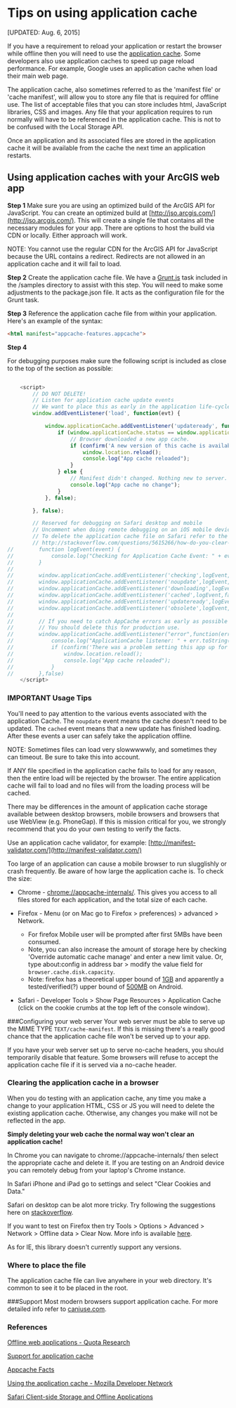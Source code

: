 Tips on using application cache
===============================

[UPDATED: Aug. 6, 2015]

If you have a requirement to reload your application or restart the browser while offline then you will need to use the [application cache](http://appcachefacts.info/). Some developers also use application caches to speed up page reload performance. For example, Google uses an application cache when load their main web page.

The application cache, also sometimes referred to as the 'manifest file' or 'cache manifest', will allow you to store any file that is required for offline use. The list of acceptable files that you can store includes html, JavaScript libraries, CSS and images. Any file that your application requires to run normally will have to be referenced in the application cache. This is not to be confused with the Local Storage API. 

Once an application and its associated files are stored in the application cache it will be available from the cache the next time an application restarts.

## Using application caches with your ArcGIS web app

**Step 1** Make sure you are using an optimized build of the ArcGIS API for JavaScript. You can create an optimized build at [http://jso.arcgis.com/](http://jso.arcgis.com/). This will create a single file that contains all the necessary modules for your app. There are options to host the build via CDN or locally. Either approach will work.

NOTE: You cannot use the regular CDN for the ArcGIS API for JavaScript because the URL contains a redirect. Redirects are not allowed in an application cache and it will fail to load.

**Step 2** Create the application cache file. We have a [Grunt.js](http://gruntjs.com/) task included in the /samples directory to assist with this step. You will need to make some adjustments to the package.json file. It acts as the configuration file for the Grunt task. 

**Step 3** Reference the application cache file from within your application. Here's an example of the syntax:

```html
<html manifest="appcache-features.appcache">

```

**Step 4** 

For debugging purposes make sure the following script is included as close to the top of the <head> section as possible:

```js

    <script>
        // DO NOT DELETE!
        // Listen for application cache update events
        // We want to place this as early in the application life-cycle as possible!
        window.addEventListener('load', function(evt) {

            window.applicationCache.addEventListener('updateready', function(evt) {
                if (window.applicationCache.status == window.applicationCache.UPDATEREADY) {
                    // Browser downloaded a new app cache.
                    if (confirm('A new version of this cache is available.')) {
                        window.location.reload();
                        console.log("App cache reloaded");
                    }
                } else {
                    // Manifest didn't changed. Nothing new to server.
                    console.log("App cache no change");
                }
            }, false);

        }, false);

        // Reserved for debugging on Safari desktop and mobile
        // Uncomment when doing remote debugging on an iOS mobile device.
        // To delete the application cache file on Safari refer to the following url then close/restart browser:
        // http://stackoverflow.com/questions/5615266/how-do-you-clear-the-offline-cache-for-web-apps-in-safari
//        function logEvent(event) {
//            console.log("Checking for Application Cache Event: " + event.type);
//        }
//
//        window.applicationCache.addEventListener('checking',logEvent,false);
//        window.applicationCache.addEventListener('noupdate',logEvent,false);
//        window.applicationCache.addEventListener('downloading',logEvent,false);
//        window.applicationCache.addEventListener('cached',logEvent,false);
//        window.applicationCache.addEventListener('updateready',logEvent,false);
//        window.applicationCache.addEventListener('obsolete',logEvent,false);
//
//        // If you need to catch AppCache errors as early as possible to troubleshoot errors.
//        // You should delete this for production use.
//        window.applicationCache.addEventListener("error",function(err){
//            console.log("ApplicationCache listener: " + err.toString());
//            if (confirm('There was a problem setting this app up for offline. Reload?')) {
//                window.location.reload();
//                console.log("App cache reloaded");
//            }
//        },false)
    </script>

```

### IMPORTANT Usage Tips

You'll need to pay attention to the various events associated with the application Cache. The `noupdate` event means the cache doesn't need to be updated. The `cached` event means that a new update has finished loading. After these events a user can safely take the application offline. 

NOTE: Sometimes files can load very slowwwwwly, and sometimes they can timeout. Be sure to take this into account.

If ANY file specified in the application cache fails to load for any reason, then the entire load will be rejected by the browser. The entire application cache will fail to load and no files will from the loading process will be cached.

There may be differences in the amount of application cache storage available between desktop browsers, mobile browsers and browsers that use WebView (e.g. PhoneGap). If this is mission critical for you, we strongly recommend that you do your own testing to verify the facts.

Use an application cache validator, for example: [http://manifest-validator.com/](http://manifest-validator.com/)

Too large of an application can cause a mobile browser to run slugglishly or crash frequently. Be aware of how large the application cache is. To check the size:

* Chrome - [chrome://appcache-internals/](chrome://appcache-internals/). This gives you access to all files stored for each application, and the total size of each cache.
* Firefox - Menu (or on Mac go to Firefox > preferences) > advanced > Network. 
	* For firefox Mobile user will be prompted after first 5MBs have been consumed.
	* Note, you can also increase the amount of storage here by checking 'Override automatic cache manage' and enter a new limit value. Or, type about:config in address bar > modify the value field for `browser.cache.disk.capacity`.
	* Note: firefox has a theoretical upper bound of [1GB](http://mxr.mozilla.org/mozilla-central/source/netwerk/cache/nsCacheService.cpp#607) and apparently a tested/verified(?) upper bound of [500MB](http://www.html5rocks.com/en/tutorials/offline/quota-research/) on Android.

* Safari - Developer Tools > Show Page Resources > Application Cache (click on the cookie crumbs at the top left of the console window). 


###Configuring your web server
Your web server must be able to serve up the MIME TYPE `TEXT/cache-manifest`. If this is missing there's a really good chance that the application cache file won't be served up to your app. 

If you have your web server set up to serve no-cache headers, you should temporarily disable that feature. Some browsers will refuse to accept the application cache file if it is served via a no-cache header.

### Clearing the application cache in a browser

When you do testing with an application cache, any time you make a change to your application HTML, CSS or JS you will need to delete the existing application cache. Otherwise, any changes you make will not be reflected in the app. 

**Simply deleting your web cache the normal way won't clear an application cache!**

In Chrome you can navigate to chrome://appcache-internals/ then select the appropriate cache and delete it. If you are testing on an Android device you can remotely debug from your laptop's Chrome instance.

In Safari iPhone and iPad go to settings and select "Clear Cookies and Data."

Safari on desktop can be alot more tricky. Try following the suggestions here on [stackoverflow](http://stackoverflow.com/questions/5615266/how-do-you-clear-the-offline-cache-for-web-apps-in-safari).

If you want to test on Firefox then try Tools > Options > Advanced > Network > Offline data > Clear Now. More info is available [here](https://developer.mozilla.org/en-US/docs/Web/HTML/Using_the_application_cache#Storage_location_and_clearing_the_offline_cache).

As for IE, this library doesn't currently support any versions.

### Where to place the file

The application cache file can live anywhere in your web directory. It's common to see it to be placed in the root.

###Support
Most modern browsers support application cache. For more detailed info refer to [caniuse.com](http://caniuse.com/#search=appcache).

### References

[Offline web applications - Quota Research](http://www.html5rocks.com/en/tutorials/offline/quota-research/)

[Support for application cache](http://caniuse.com/#search=appcache)

[Appcache Facts](http://appcachefacts.info/) 

[Using the application cache - Mozilla Developer Network](https://developer.mozilla.org/en-US/docs/Web/HTML/Using_the_application_cache)

[Safari Client-side Storage and Offline Applications](https://developer.apple.com/library/safari/documentation/iPhone/Conceptual/SafariJSDatabaseGuide/OfflineApplicationCache/OfflineApplicationCache.html)